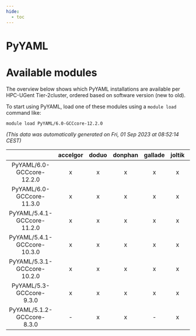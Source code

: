 ```yaml
---
hide:
  - toc
---
```


PyYAML
======

# Available modules


The overview below shows which PyYAML installations are available per HPC-UGent Tier-2cluster, ordered based on software version (new to old).

To start using PyYAML, load one of these modules using a `module load` command like:

```shell
module load PyYAML/6.0-GCCcore-12.2.0
```

*(This data was automatically generated on Fri, 01 Sep 2023 at 08:52:14 CEST)*  

| |accelgor|doduo|donphan|gallade|joltik|skitty|swalot|victini|
| :---: | :---: | :---: | :---: | :---: | :---: | :---: | :---: | :---: |
|PyYAML/6.0-GCCcore-12.2.0|x|x|x|x|x|x|x|x|
|PyYAML/6.0-GCCcore-11.3.0|x|x|x|x|x|x|x|x|
|PyYAML/5.4.1-GCCcore-11.2.0|x|x|x|x|x|x|x|x|
|PyYAML/5.4.1-GCCcore-10.3.0|x|x|x|x|x|x|x|x|
|PyYAML/5.3.1-GCCcore-10.2.0|x|x|x|x|x|x|x|x|
|PyYAML/5.3-GCCcore-9.3.0|x|x|x|x|x|x|x|x|
|PyYAML/5.1.2-GCCcore-8.3.0|-|x|x|-|x|x|x|x|
